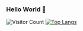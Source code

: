 ### Hello World 👋

![Visitor Count](https://profile-counter.glitch.me/cosineAlh/count.svg)
[![Top Langs](https://github-readme-stats.vercel.app/api/top-langs/?username=cosineAlh)](https://github.com/cosineAlh/github-readme-stats)
